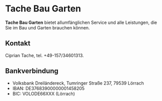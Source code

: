 # Tache Bau Garten

**Tache Bau Garten** bietet allumfänglichen Service und alle Leistungen, die Sie im Bau und Garten brauchen können.

## Kontakt

Ciprian Tache, tel. +49-157/34601313.

## Bankverbindung

- Volksbank Dreiländereck, Tumringer Straße 237, 79539 Lörrach
- IBAN: DE37683900000001458205
- BIC: VOLODE66XXX (Lörrach)

